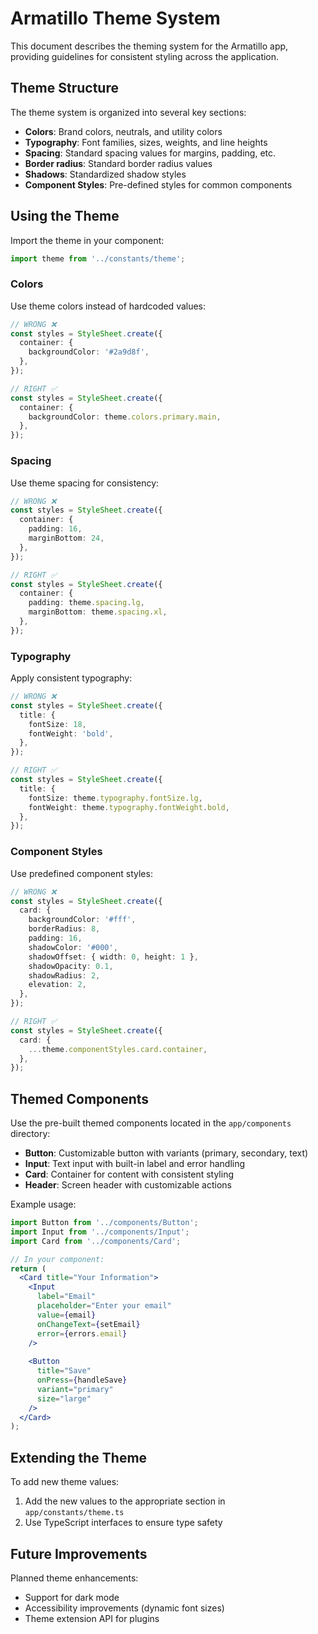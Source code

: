 # Armatillo Theme System

This document describes the theming system for the Armatillo app, providing guidelines for consistent styling across the application.

## Theme Structure

The theme system is organized into several key sections:

- **Colors**: Brand colors, neutrals, and utility colors
- **Typography**: Font families, sizes, weights, and line heights
- **Spacing**: Standard spacing values for margins, padding, etc.
- **Border radius**: Standard border radius values
- **Shadows**: Standardized shadow styles
- **Component Styles**: Pre-defined styles for common components

## Using the Theme

Import the theme in your component:

```typescript
import theme from '../constants/theme';
```

### Colors

Use theme colors instead of hardcoded values:

```typescript
// WRONG ❌
const styles = StyleSheet.create({
  container: {
    backgroundColor: '#2a9d8f',
  },
});

// RIGHT ✅
const styles = StyleSheet.create({
  container: {
    backgroundColor: theme.colors.primary.main,
  },
});
```

### Spacing

Use theme spacing for consistency:

```typescript
// WRONG ❌
const styles = StyleSheet.create({
  container: {
    padding: 16,
    marginBottom: 24,
  },
});

// RIGHT ✅
const styles = StyleSheet.create({
  container: {
    padding: theme.spacing.lg,
    marginBottom: theme.spacing.xl,
  },
});
```

### Typography

Apply consistent typography:

```typescript
// WRONG ❌
const styles = StyleSheet.create({
  title: {
    fontSize: 18,
    fontWeight: 'bold',
  },
});

// RIGHT ✅
const styles = StyleSheet.create({
  title: {
    fontSize: theme.typography.fontSize.lg,
    fontWeight: theme.typography.fontWeight.bold,
  },
});
```

### Component Styles

Use predefined component styles:

```typescript
// WRONG ❌
const styles = StyleSheet.create({
  card: {
    backgroundColor: '#fff',
    borderRadius: 8,
    padding: 16,
    shadowColor: '#000',
    shadowOffset: { width: 0, height: 1 },
    shadowOpacity: 0.1,
    shadowRadius: 2,
    elevation: 2,
  },
});

// RIGHT ✅
const styles = StyleSheet.create({
  card: {
    ...theme.componentStyles.card.container,
  },
});
```

## Themed Components

Use the pre-built themed components located in the `app/components` directory:

- **Button**: Customizable button with variants (primary, secondary, text)
- **Input**: Text input with built-in label and error handling
- **Card**: Container for content with consistent styling
- **Header**: Screen header with customizable actions

Example usage:

```jsx
import Button from '../components/Button';
import Input from '../components/Input';
import Card from '../components/Card';

// In your component:
return (
  <Card title="Your Information">
    <Input
      label="Email"
      placeholder="Enter your email"
      value={email}
      onChangeText={setEmail}
      error={errors.email}
    />
    
    <Button
      title="Save"
      onPress={handleSave}
      variant="primary"
      size="large"
    />
  </Card>
);
```

## Extending the Theme

To add new theme values:

1. Add the new values to the appropriate section in `app/constants/theme.ts`
2. Use TypeScript interfaces to ensure type safety

## Future Improvements

Planned theme enhancements:

- Support for dark mode
- Accessibility improvements (dynamic font sizes)
- Theme extension API for plugins

